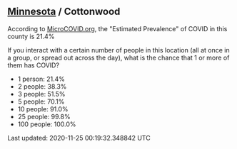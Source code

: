 
## [Minnesota](/united-states/minnesota) / Cottonwood

According to [MicroCOVID.org](http://microcovid.org),
the "Estimated Prevalence" of COVID in this county is 21.4%

If you interact with a certain number of people in this location
(all at once in a group, or spread out across the day), what is the chance that
1 or more of them has COVID?

- 1 person: 21.4%
- 2 people: 38.3%
- 3 people: 51.5%
- 5 people: 70.1%
- 10 people: 91.0%
- 25 people: 99.8%
- 100 people: 100.0%

Last updated: 2020-11-25 00:19:32.348842 UTC
